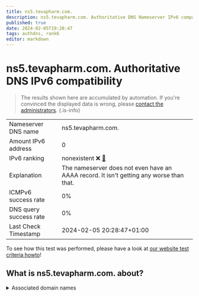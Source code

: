 ```yaml
---
title: ns5.tevapharm.com.
description: ns5.tevapharm.com. Authoritative DNS Nameserver IPv6 compatibility
published: true
date: 2024-02-05T19:28:47
tags: authdns, rank6
editor: markdown
---
```


# ns5.tevapharm.com. Authoritative DNS IPv6 compatibility

> The results shown here are accumulated by automation. If you're convinced the displayed data is wrong, please [contact the administrators](/howto/chat). 
{.is-info}




|   |   |
| - | - |
| Nameserver DNS name | ns5.tevapharm.com.
| Amount IPv6 address | 0
| IPv6 ranking | nonexistent :x: [🔗](/howto/ranking) |
| Explanation | The nameserver does not even have an AAAA record. It isn't getting any worse than that. |
| ICMPv6 success rate | 0%|
| DNS query success rate | 0% |
| Last Check Timestamp | 2024-02-05 20:28:47+01:00 |

To see how this test was performed, please have a look at [our website test criteria howto](/howto/testcriteria/authdns)!


## What is ns5.tevapharm.com. about?






<details>
<summary>Associated domain names</summary>

www.tevapharm.com

</details>

